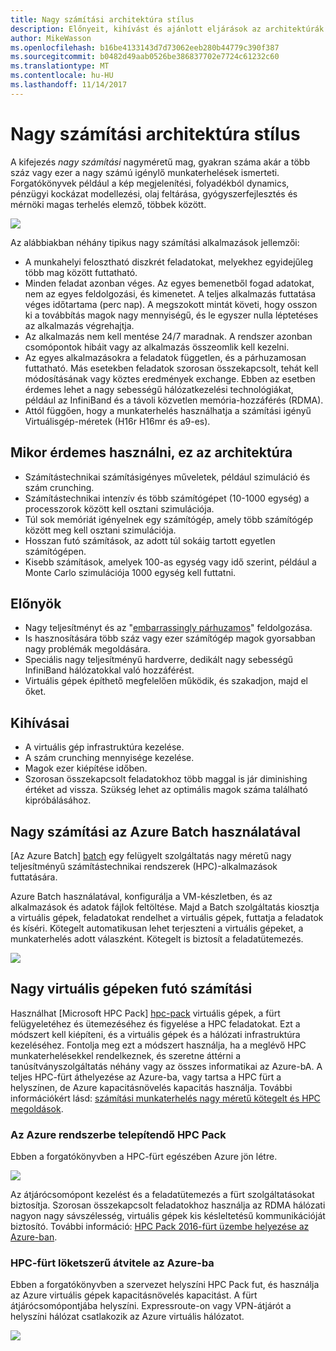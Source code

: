 ```yaml
---
title: Nagy számítási architektúra stílus
description: Előnyeit, kihívást és ajánlott eljárások az architektúrák nagy számítási ismerteti az Azure-on
author: MikeWasson
ms.openlocfilehash: b16be4133143d7d73062eeb280b44779c390f387
ms.sourcegitcommit: b0482d49aab0526be386837702e7724c61232c60
ms.translationtype: MT
ms.contentlocale: hu-HU
ms.lasthandoff: 11/14/2017
---
```

# <a name="big-compute-architecture-style"></a>Nagy számítási architektúra stílus

A kifejezés *nagy számítási* nagyméretű mag, gyakran száma akár a több száz vagy ezer a nagy számú igénylő munkaterhelések ismerteti. Forgatókönyvek például a kép megjelenítési, folyadékból dynamics, pénzügyi kockázat modellezési, olaj feltárása, gyógyszerfejlesztés és mérnöki magas terhelés elemző, többek között.

![](./images/big-compute-logical.png)

Az alábbiakban néhány tipikus nagy számítási alkalmazások jellemzői:

- A munkahelyi felosztható diszkrét feladatokat, melyekhez egyidejűleg több mag között futtatható.
- Minden feladat azonban véges. Az egyes bemenetből fogad adatokat, nem az egyes feldolgozási, és kimenetet. A teljes alkalmazás futtatása véges időtartama (perc nap). A megszokott mintát követi, hogy osszon ki a továbbítás magok nagy mennyiségű, és le egyszer nulla léptetéses az alkalmazás végrehajtja. 
- Az alkalmazás nem kell mentése 24/7 maradnak. A rendszer azonban csomópontok hibáit vagy az alkalmazás összeomlik kell kezelni.
- Az egyes alkalmazásokra a feladatok független, és a párhuzamosan futtatható. Más esetekben feladatok szorosan összekapcsolt, tehát kell módosításának vagy köztes eredmények exchange. Ebben az esetben érdemes lehet a nagy sebességű hálózatkezelési technológiákat, például az InfiniBand és a távoli közvetlen memória-hozzáférés (RDMA). 
- Attól függően, hogy a munkaterhelés használhatja a számítási igényű Virtuálisgép-méretek (H16r H16mr és a9-es).

## <a name="when-to-use-this-architecture"></a>Mikor érdemes használni, ez az architektúra

- Számítástechnikai számításigényes műveletek, például szimuláció és szám crunching.
- Számítástechnikai intenzív és több számítógépet (10-1000 egység) a processzorok között kell osztani szimulációja.
- Túl sok memóriát igényelnek egy számítógép, amely több számítógép között meg kell osztani szimulációja.
- Hosszan futó számítások, az adott túl sokáig tartott egyetlen számítógépen.
- Kisebb számítások, amelyek 100-as egység vagy idő szerint, például a Monte Carlo szimulációja 1000 egység kell futtatni.

## <a name="benefits"></a>Előnyök

- Nagy teljesítményt és az "[embarrassingly párhuzamos][embarrassingly-parallel]" feldolgozása.
- Is hasznosítására több száz vagy ezer számítógép magok gyorsabban nagy problémák megoldására.
- Speciális nagy teljesítményű hardverre, dedikált nagy sebességű InfiniBand hálózatokkal való hozzáférést.
- Virtuális gépek építhető megfelelően működik, és szakadjon, majd el őket. 

## <a name="challenges"></a>Kihívásai

- A virtuális gép infrastruktúra kezelése.
- A szám crunching mennyisége kezelése. 
- Magok ezer kiépítése időben.
- Szorosan összekapcsolt feladatokhoz több maggal is jár diminishing értéket ad vissza. Szükség lehet az optimális magok száma található kipróbálásához.

## <a name="big-compute-using-azure-batch"></a>Nagy számítási az Azure Batch használatával

[Az Azure Batch] [ batch] egy felügyelt szolgáltatás nagy méretű nagy teljesítményű számítástechnikai rendszerek (HPC)-alkalmazások futtatására.

Azure Batch használatával, konfigurálja a VM-készletben, és az alkalmazások és adatok fájlok feltöltése. Majd a Batch szolgáltatás kiosztja a virtuális gépek, feladatokat rendelhet a virtuális gépek, futtatja a feladatok és kíséri. Kötegelt automatikusan lehet terjeszteni a virtuális gépeket, a munkaterhelés adott válaszként. Kötegelt is biztosít a feladatütemezés.

![](./images/big-compute-batch.png) 

## <a name="big-compute-running-on-virtual-machines"></a>Nagy virtuális gépeken futó számítási

Használhat [Microsoft HPC Pack] [ hpc-pack] virtuális gépek, a fürt felügyeletéhez és ütemezéséhez és figyelése a HPC feladatokat. Ezt a módszert kell kiépíteni, és a virtuális gépek és a hálózati infrastruktúra kezeléséhez. Fontolja meg ezt a módszert használja, ha a meglévő HPC munkaterhelésekkel rendelkeznek, és szeretne áttérni a tanúsítványszolgáltatás néhány vagy az összes informatikai az Azure-bA. A teljes HPC-fürt áthelyezése az Azure-ba, vagy tartsa a HPC fürt a helyszínen, de Azure kapacitásnövelés kapacitás használja. További információkért lásd: [számítási munkaterhelés nagy méretű kötegelt és HPC megoldások][batch-hpc-solutions].

### <a name="hpc-pack-deployed-to-azure"></a>Az Azure rendszerbe telepítendő HPC Pack

Ebben a forgatókönyvben a HPC-fürt egészében Azure jön létre.

![](./images/big-compute-iaas.png) 
 
Az átjárócsomópont kezelést és a feladatütemezés a fürt szolgáltatásokat biztosítja. Szorosan összekapcsolt feladatokhoz használja az RDMA hálózati nagyon nagy sávszélesség, virtuális gépek kis késleltetésű kommunikációját biztosító. További információ: [HPC Pack 2016-fürt üzembe helyezése az Azure-ban][deploy-hpc-azure].

### <a name="burst-an-hpc-cluster-to-azure"></a>HPC-fürt löketszerű átvitele az Azure-ba

Ebben a forgatókönyvben a szervezet helyszíni HPC Pack fut, és használja az Azure virtuális gépek kapacitásnövelés kapacitást. A fürt átjárócsomópontjába helyszíni. Expressroute-on vagy VPN-átjárót a helyszíni hálózat csatlakozik az Azure virtuális hálózatot.

![](./images/big-compute-hybrid.png) 


[batch]: /azure/batch/
[batch-hpc-solutions]: /azure/batch/batch-hpc-solutions
[deploy-hpc-azure]: /azure/virtual-machines/windows/hpcpack-2016-cluster
[embarrassingly-parallel]: https://en.wikipedia.org/wiki/Embarrassingly_parallel
[hpc-pack]: https://technet.microsoft.com/library/cc514029

 
